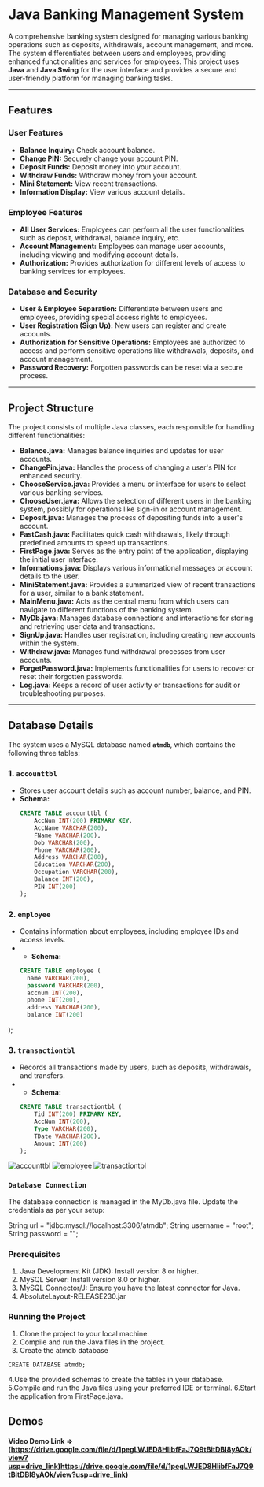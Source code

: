 # Java Banking Management System

A comprehensive banking system designed for managing various banking operations such as deposits, withdrawals, account management, and more. The system differentiates between users and employees, providing enhanced functionalities and services for employees. This project uses **Java** and **Java Swing** for the user interface and provides a secure and user-friendly platform for managing banking tasks.

---

## Features

### User Features
- **Balance Inquiry:** Check account balance.
- **Change PIN:** Securely change your account PIN.
- **Deposit Funds:** Deposit money into your account.
- **Withdraw Funds:** Withdraw money from your account.
- **Mini Statement:** View recent transactions.
- **Information Display:** View various account details.

### Employee Features
- **All User Services:** Employees can perform all the user functionalities such as deposit, withdrawal, balance inquiry, etc.
- **Account Management:** Employees can manage user accounts, including viewing and modifying account details.
- **Authorization:** Provides authorization for different levels of access to banking services for employees.

### Database and Security
- **User & Employee Separation:** Differentiate between users and employees, providing special access rights to employees.
- **User Registration (Sign Up):** New users can register and create accounts.
- **Authorization for Sensitive Operations:** Employees are authorized to access and perform sensitive operations like withdrawals, deposits, and account management.
- **Password Recovery:** Forgotten passwords can be reset via a secure process.

---

## Project Structure

The project consists of multiple Java classes, each responsible for handling different functionalities:

- **Balance.java:** Manages balance inquiries and updates for user accounts.
- **ChangePin.java:** Handles the process of changing a user's PIN for enhanced security.
- **ChooseService.java:** Provides a menu or interface for users to select various banking services.
- **ChooseUser.java:** Allows the selection of different users in the banking system, possibly for operations like sign-in or account management.
- **Deposit.java:** Manages the process of depositing funds into a user's account.
- **FastCash.java:** Facilitates quick cash withdrawals, likely through predefined amounts to speed up transactions.
- **FirstPage.java:** Serves as the entry point of the application, displaying the initial user interface.
- **Informations.java:** Displays various informational messages or account details to the user.
- **MiniStatement.java:** Provides a summarized view of recent transactions for a user, similar to a bank statement.
- **MainMenu.java:** Acts as the central menu from which users can navigate to different functions of the banking system.
- **MyDb.java:** Manages database connections and interactions for storing and retrieving user data and transactions.
- **SignUp.java:** Handles user registration, including creating new accounts within the system.
- **Withdraw.java:** Manages fund withdrawal processes from user accounts.
- **ForgetPassword.java:** Implements functionalities for users to recover or reset their forgotten passwords.
- **Log.java:** Keeps a record of user activity or transactions for audit or troubleshooting purposes.

---

## Database Details

The system uses a MySQL database named **`atmdb`**, which contains the following three tables:

### 1. **`accounttbl`**
- Stores user account details such as account number, balance, and PIN.
- **Schema:**
  ```sql
  CREATE TABLE accounttbl (
      AccNum INT(200) PRIMARY KEY,
      AccName VARCHAR(200),
      FName VARCHAR(200),
      Dob VARCHAR(200),
      Phone VARCHAR(200),
      Address VARCHAR(200),
      Education VARCHAR(200),
      Occupation VARCHAR(200),
      Balance INT(200),
      PIN INT(200)
  );


### 2. **`employee`**
- Contains information about employees, including employee IDs and access levels.
- - **Schema:**
  ```sql
  CREATE TABLE employee (
    name VARCHAR(200),
    password VARCHAR(200),
    accnum INT(200),
    phone INT(200),
    address VARCHAR(200),
    balance INT(200)
);

### 3. **`transactiontbl`**
- Records all transactions made by users, such as deposits, withdrawals, and transfers.
- - **Schema:**
  ```sql
  CREATE TABLE transactiontbl (
      Tid INT(200) PRIMARY KEY,
      AccNum INT(200),
      Type VARCHAR(200),
      TDate VARCHAR(200),
      Amount INT(200)
  );

![accounttbl](https://github.com/user-attachments/assets/49e0e559-b4b2-44e3-a906-f012e507c84f)
![employee](https://github.com/user-attachments/assets/c71b28e4-7918-4b95-829b-e1eff202eaa5)
![transactiontbl](https://github.com/user-attachments/assets/dfde9b13-dd7a-4e37-b6df-2a587fa1a374)

### **`Database Connection`**
The database connection is managed in the MyDb.java file. Update the credentials as per your setup:


String url = "jdbc:mysql://localhost:3306/atmdb";
String username = "root";
String password = "";

### Prerequisites
1. Java Development Kit (JDK): Install version 8 or higher.
2. MySQL Server: Install version 8.0 or higher.
3. MySQL Connector/J: Ensure you have the latest connector for Java.
4. AbsoluteLayout-RELEASE230.jar

### Running the Project
1. Clone the project to your local machine.
2. Compile and run the Java files in the project.
3. Create the atmdb database

```CREATE DATABASE atmdb;```

4.Use the provided schemas to create the tables in your database.
5.Compile and run the Java files using your preferred IDE or terminal.
6.Start the application from FirstPage.java.




 ## Demos

  #### Video Demo Link => (https://drive.google.com/file/d/1pegLWJED8HIibfFaJ7Q9tBitDBI8yAOk/view?usp=drive_link)https://drive.google.com/file/d/1pegLWJED8HIibfFaJ7Q9tBitDBI8yAOk/view?usp=drive_link) 
   


